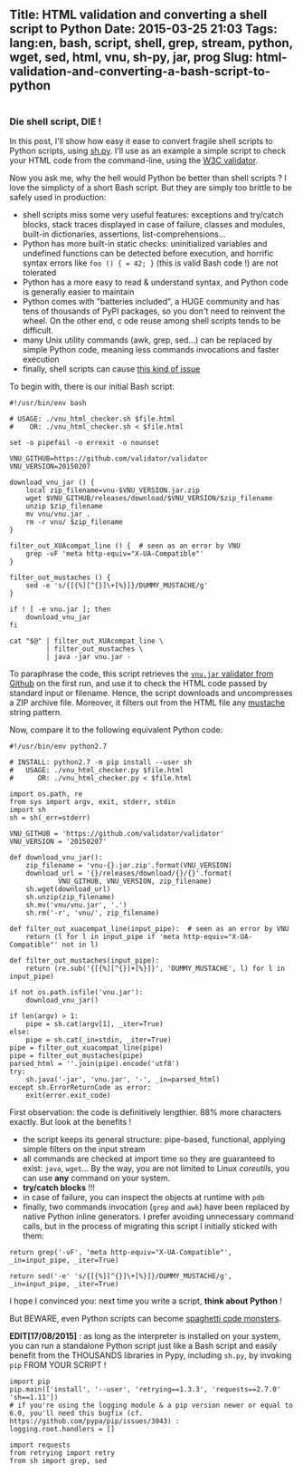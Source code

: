 Title: HTML validation and converting a shell script to Python
Date: 2015-03-25 21:03
Tags: lang:en, bash, script, shell, grep, stream, python, wget, sed, html, vnu, sh-py, jar, prog
Slug: html-validation-and-converting-a-bash-script-to-python
---
<img src="/images/wwcb/AngryShouting_LionKing.gif" alt="">

### Die shell script, DIE !

In this post, I'll show how easy it ease to convert fragile shell scripts to Python scripts, using [sh.py](http://amoffat.github.io/sh/).
I'll use as an example a simple script to check your HTML code from the command-line, using the [W3C validator](http://validator.w3.org/).

Now you ask me, why the hell would Python be better than shell scripts ?
I love the simplicty of a short Bash script. But they are simply too brittle to be safely used in production:

- shell scripts miss some very useful features: exceptions and try/catch blocks, stack traces displayed in case of failure, classes and modules, built-in dictionaries, assertions, list-comprehensions...
- Python has more built-in static checks: uninitialized variables and undefined functions can be detected before execution, and horrific syntax errors like `foo () { = 42; }` (this is valid Bash code !) are not tolerated
- Python has a more easy to read & understand syntax, and Python code is generally easier to maintain
- Python comes with "batteries included", a HUGE community and has tens of thousands of PyPI packages, so you don't need to reinvent the wheel. On the other end, c ode reuse among shell scripts tends to be difficult.
- many Unix utility commands (awk, grep, sed...) can be replaced by simple Python code, meaning less commands invocations and faster execution
- finally, shell scripts can cause [this kind of issue](//github.com/valvesoftware/steam-for-linux/issues/3671)

To begin with, there is our initial Bash script:

```
#!/usr/bin/env bash

# USAGE: ./vnu_html_checker.sh $file.html
#    OR: ./vnu_html_checker.sh < $file.html

set -o pipefail -o errexit -o nounset

VNU_GITHUB=https://github.com/validator/validator
VNU_VERSION=20150207

download_vnu_jar () {
    local zip_filename=vnu-$VNU_VERSION.jar.zip
    wget $VNU_GITHUB/releases/download/$VNU_VERSION/$zip_filename
    unzip $zip_filename
    mv vnu/vnu.jar .
    rm -r vnu/ $zip_filename
}

filter_out_XUAcompat_line () {  # seen as an error by VNU
    grep -vF 'meta http-equiv="X-UA-Compatible"'
}

filter_out_mustaches () {
    sed -e 's/{[{%][^{}]\+[%}]}/DUMMY_MUSTACHE/g'
}

if ! [ -e vnu.jar ]; then
    download_vnu_jar
fi

cat "$@" | filter_out_XUAcompat_line \
         | filter_out_mustaches \
         | java -jar vnu.jar -
```

To paraphrase the code, this script retrieves the [`vnu.jar` validator from Github](//github.com/validator/validator) on the first run, and use it to check the HTML code passed by standard input or filename.
Hence, the script downloads and uncompresses a ZIP archive file. Moreover, it filters out from the HTML file any [mustache](//mustache.github.io) string pattern.

Now, compare it to the following equivalent Python code:
```
#!/usr/bin/env python2.7

# INSTALL: python2.7 -m pip install --user sh
#   USAGE: ./vnu_html_checker.py $file.html
#      OR: ./vnu_html_checker.py < $file.html

import os.path, re
from sys import argv, exit, stderr, stdin
import sh
sh = sh(_err=stderr)

VNU_GITHUB = 'https://github.com/validator/validator'
VNU_VERSION = '20150207'

def download_vnu_jar():
    zip_filename = 'vnu-{}.jar.zip'.format(VNU_VERSION)
    download_url = '{}/releases/download/{}/{}'.format(
            VNU_GITHUB, VNU_VERSION, zip_filename)
    sh.wget(download_url)
    sh.unzip(zip_filename)
    sh.mv('vnu/vnu.jar', '.')
    sh.rm('-r', 'vnu/', zip_filename)

def filter_out_xuacompat_line(input_pipe):  # seen as an error by VNU
    return (l for l in input_pipe if 'meta http-equiv="X-UA-Compatible"' not in l)

def filter_out_mustaches(input_pipe):
    return (re.sub('{[{%][^{}]+[%}]}', 'DUMMY_MUSTACHE', l) for l in input_pipe)

if not os.path.isfile('vnu.jar'):
    download_vnu_jar()

if len(argv) > 1:
    pipe = sh.cat(argv[1], _iter=True)
else:
    pipe = sh.cat(_in=stdin, _iter=True)
pipe = filter_out_xuacompat_line(pipe)
pipe = filter_out_mustaches(pipe)
parsed_html = ''.join(pipe).encode('utf8')
try:
    sh.java('-jar', 'vnu.jar', '-', _in=parsed_html)
except sh.ErrorReturnCode as error:
    exit(error.exit_code)
```

First observation: the code is definitively lengthier. 88% more characters exactly.
But look at the benefits !

- the script keeps its general structure: pipe-based, functional, applying simple filters on the input stream
- all commands are checked at import time so they are guaranteed to exist: `java`, `wget`... By the way, you are not limited to Linux _coreutils_, you can use **any** command on your system.
- **try/catch blocks** !!!
- in case of failure, you can inspect the objects at runtime with `pdb`
- finally, two commands invocation (`grep` and `awk`) have been replaced by native Python inline generators. I prefer avoiding unnecessary command calls, but in the process of migrating this script I initially sticked with them:

`return grep('-vF', 'meta http-equiv="X-UA-Compatible"', _in=input_pipe, _iter=True)`

`return sed('-e' 's/{[{%][^{}]\+[%}]}/DUMMY_MUSTACHE/g', _in=input_pipe, _iter=True)`

I hope I convinced you: next time you write a script, **think about Python** !

But BEWARE, even Python scripts can become [spaghetti code monsters](/lucas/wwcb/photos/Ill_just_write_a_quick_script...-catacrac.net.png).

**EDIT[17/08/2015]** : as long as the interpreter is installed on your system, you can run a standalone Python script just like a Bash script and easily benefit from the THOUSANDS libraries in Pypy, including `sh.py`, by invoking `pip` FROM YOUR SCRIPT !

```
import pip
pip.main(['install', '--user', 'retrying==1.3.3', 'requests==2.7.0' 'sh==1.11'])
# if you're using the logging module & a pip version newer or equal to 6.0, you'll need this bugfix (cf. https://github.com/pypa/pip/issues/3043) :
logging.root.handlers = []

import requests
from retrying import retry
from sh import grep, sed
```
